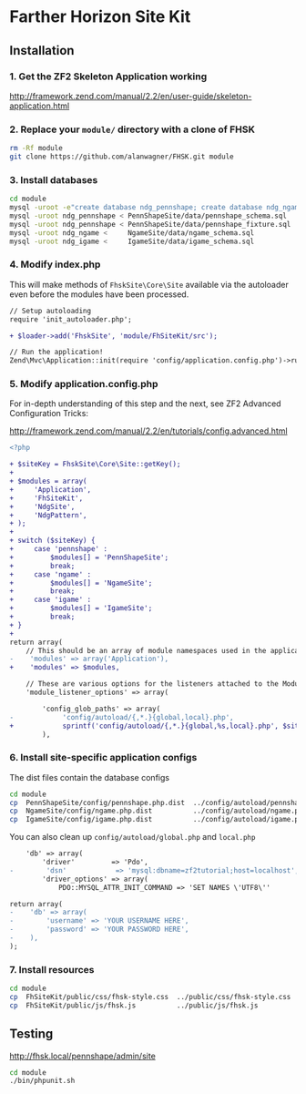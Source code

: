 Farther Horizon Site Kit
===

Installation
------------------------------

### 1.  Get the ZF2 Skeleton Application working
http://framework.zend.com/manual/2.2/en/user-guide/skeleton-application.html

### 2.  Replace your `module/` directory with a clone of FHSK
```bash
rm -Rf module
git clone https://github.com/alanwagner/FHSK.git module
```

### 3.  Install databases
```bash
cd module
mysql -uroot -e"create database ndg_pennshape; create database ndg_ngame; create database ndg_igame"
mysql -uroot ndg_pennshape < PennShapeSite/data/pennshape_schema.sql
mysql -uroot ndg_pennshape < PennShapeSite/data/pennshape_fixture.sql
mysql -uroot ndg_ngame <     NgameSite/data/ngame_schema.sql
mysql -uroot ndg_igame <     IgameSite/data/igame_schema.sql
```

### 4.  Modify index.php

This will make methods of `FhskSite\Core\Site` available via the autoloader even before the modules have been processed.

```diff
// Setup autoloading
require 'init_autoloader.php';

+ $loader->add('FhskSite', 'module/FhSiteKit/src');

// Run the application!
Zend\Mvc\Application::init(require 'config/application.config.php')->run();
```

### 5.  Modify application.config.php

For in-depth understanding of this step and the next, see ZF2 Advanced Configuration Tricks:

http://framework.zend.com/manual/2.2/en/tutorials/config.advanced.html

```diff
<?php

+ $siteKey = FhskSite\Core\Site::getKey();
+ 
+ $modules = array(
+     'Application',
+     'FhSiteKit',
+     'NdgSite',
+     'NdgPattern',
+ );
+ 
+ switch ($siteKey) {
+     case 'pennshape' :
+         $modules[] = 'PennShapeSite';
+         break;
+     case 'ngame' :
+         $modules[] = 'NgameSite';
+         break;
+     case 'igame' :
+         $modules[] = 'IgameSite';
+         break;
+ }
+ 
return array(
    // This should be an array of module namespaces used in the application.
-    'modules' => array('Application'),
+    'modules' => $modules,

    // These are various options for the listeners attached to the ModuleManager
    'module_listener_options' => array(
```
```diff
        'config_glob_paths' => array(
-            'config/autoload/{,*.}{global,local}.php',
+            sprintf('config/autoload/{,*.}{global,%s,local}.php', $siteKey),
        ),
```

### 6.  Install site-specific application configs

The dist files contain the database configs

```bash
cd module
cp  PennShapeSite/config/pennshape.php.dist  ../config/autoload/pennshape.php
cp  NgameSite/config/ngame.php.dist          ../config/autoload/ngame.php
cp  IgameSite/config/igame.php.dist          ../config/autoload/igame.php
```

You can also clean up `config/autoload/global.php` and `local.php`
```diff
    'db' => array(
        'driver'         => 'Pdo',
-        'dsn'            => 'mysql:dbname=zf2tutorial;host=localhost',
        'driver_options' => array(
            PDO::MYSQL_ATTR_INIT_COMMAND => 'SET NAMES \'UTF8\''
```
```diff
return array(
-    'db' => array(
-        'username' => 'YOUR USERNAME HERE',
-        'password' => 'YOUR PASSWORD HERE',
-    ),
);
```

### 7.  Install resources
```bash
cd module
cp  FhSiteKit/public/css/fhsk-style.css  ../public/css/fhsk-style.css
cp  FhSiteKit/public/js/fhsk.js          ../public/js/fhsk.js
```

Testing
-------------------------

http://fhsk.local/pennshape/admin/site

```bash
cd module
./bin/phpunit.sh
```
